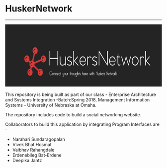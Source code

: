 # HuskerNetwork  
---------------------------------------------------------------------------------------------------------
<div style="text-align:center">
<img src="https://github.com/Jantz021991/HuskerNetwork/blob/master/HuskersNetwork.JPG" width="800" height="200" />
                                                                                                               </div>


This repository is being built as part of our class - Enterprise Architecture and Systems Integration -Batch:Spring 2018, Management Information Systems - University of Nebraska at Omaha.

The repository includes code to build a social networking website.

Collaborators to build this application by integrating Program Interfaces are -

* Narahari Sundaragopalan
* Vivek Bhat Hosmat
* Vaibhav Rahangdale
* Erdenebileg Bat-Erdene
* Deepika Jantz
